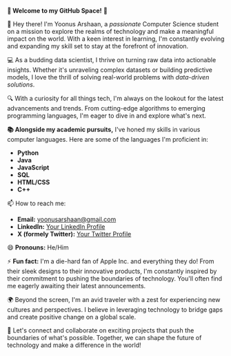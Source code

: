 **🚀 Welcome to my GitHub Space!** 🌟

👋 Hey there! I'm Yoonus Arshaan, a *passionate* Computer Science student on a mission to explore the realms of technology and make a meaningful impact on the world. With a keen interest in learning, I'm constantly evolving and expanding my skill set to stay at the forefront of innovation.

💻 As a budding data scientist, I thrive on turning raw data into actionable insights. Whether it's unraveling complex datasets or building predictive models, I love the thrill of solving real-world problems with *data-driven solutions*.

🔍 With a curiosity for all things tech, I'm always on the lookout for the latest advancements and trends. From cutting-edge algorithms to emerging programming languages, I'm eager to dive in and explore what's next.

**📚 Alongside my academic pursuits,** I've honed my skills in various computer languages. Here are some of the languages I'm proficient in:

- **Python**
- **Java**
- **JavaScript**
- **SQL**
- **HTML/CSS**
- **C++**

<!--🔭 I’m currently working on [Project Name], where I'm [brief description of the project]. 

🌱 I’m currently learning [Topic/Area], aiming to deepen my understanding and expand my skill set in [specific area].

👯 I’m looking to collaborate on [Type of Projects], where I can contribute my expertise and learn from fellow collaborators.

🤔 I’m looking for help with [Specific Area/Issue], seeking guidance and support from the community to overcome challenges.

💬 Ask me about anything related to [specific topics or areas of expertise].
-->
📫 How to reach me:
- **Email:** yoonusarshaan@gmail.com
- **LinkedIn:** [Your LinkedIn Profile](https://www.linkedin.com/in/yourprofile)
- **X (formely Twitter):** [Your Twitter Profile](https://twitter.com/yourhandle)

😄 **Pronouns:** He/Him

⚡ **Fun fact:** I'm a die-hard fan of Apple Inc. and everything they do! From their sleek designs to their innovative products, I'm constantly inspired by their commitment to pushing the boundaries of technology. You'll often find me eagerly awaiting their latest announcements.

🌍 Beyond the screen, I'm an avid traveler with a zest for experiencing new cultures and perspectives. I believe in leveraging technology to bridge gaps and create positive change on a global scale.

🤝 Let's connect and collaborate on exciting projects that push the boundaries of what's possible. Together, we can shape the future of technology and make a difference in the world!
